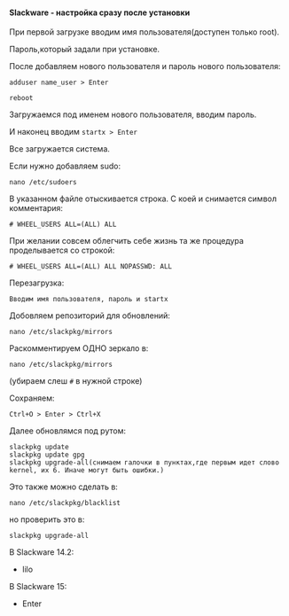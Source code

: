 
#### Slackware - настройка сразу после установки

При первой загрузке вводим имя пользователя(доступен только root).

Пароль,который задали при установке.

После добавляем нового пользователя и пароль нового пользователя:

`adduser name_user > Enter`

`reboot`

Загружаемся под именем нового пользователя, вводим пароль.

И наконец вводим `startx > Enter`

Все загружается система.

Если нужно добавляем sudo:

`nano /etc/sudoers`

В указанном файле отыскивается строка. С коей и снимается символ комментария:

`# WHEEL_USERS ALL=(ALL) ALL`

При желании совсем облегчить себе жизнь та же процедура проделывается со строкой:

`# WHEEL_USERS ALL=(ALL) ALL NOPASSWD: ALL`
 
Перезагрузка:

`Вводим имя пользователя, пароль и startx`

Добовляем репозиторий для обновлений:

`nano /etc/slackpkg/mirrors`

Раскомментируем ОДНО зеркало в:

`nano /etc/slackpkg/mirrors`

(убираем слеш `#` в нужной строке)

Сохраняем:

`Ctrl+O > Enter > Ctrl+X`

Далее обновлямся под рутом:
```
slackpkg update
slackpkg update gpg
slackpkg upgrade-all(снимаем галочки в пунктах,где первым идет слово kernel, их 6. Иначе могут быть ошибки.)
```
Это также можно сделать в:

`nano /etc/slackpkg/blacklist`

но проверить это в: 

`slackpkg upgrade-all`

В Slackware 14.2:
 
 - lilo

В Slackware 15:
 
 - Enter







 
